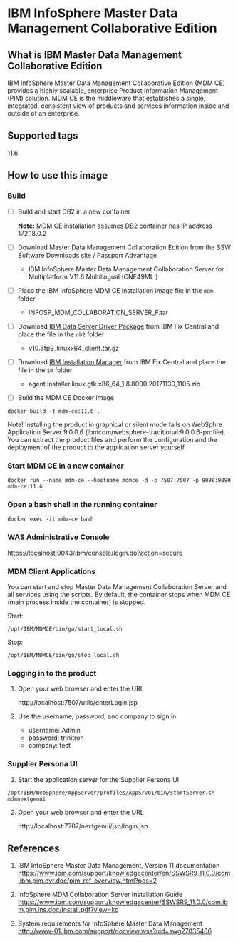 # IBM InfoSphere Master Data Management Collaborative Edition

## What is IBM Master Data Management Collaborative Edition

IBM InfoSphere Master Data Management Collaborative Edition (MDM CE) provides a highly scalable, enterprise Product Information Management (PIM) solution. MDM CE is the middleware that establishes a single, integrated, consistent view of products and services information inside and outside of an enterprise.

## Supported tags

11.6

## How to use this image

### Build

- [ ] Build and start DB2 in a new container

	**Note:** MDM CE installation assumes DB2 container has IP address 172.18.0.2

- [ ] Download Master Data Management Collaboration Edition from the SSW Software Downloads site / Passport Advantage

	* IBM InfoSphere Master Data Management Collaboration Server for Multiplatform V11.6 Multilingual (CNF49ML )
	<!--
	* IBM InfoSphere Master Data Management Collaborative Edition V11.0 Multiplatform Multilingual eAssembly (CRMY3ML)
	-->
	
- [ ] Place the IBM InfoSphere MDM CE installation image file in the ```mdm``` folder

	* INFOSP_MDM_COLLABORATION_SERVER_F.tar
	<!--
	* MDM_COLLAB_ED_V11.0.tar.gz
	-->

- [ ] Download [IBM Data Server Driver Package](http://www-01.ibm.com/support/docview.wss?uid=swg27016878) from IBM Fix Central and place the file in the ```db2``` folder

	* v10.5fp9_linuxx64_client.tar.gz

- [ ] Download [IBM Installation Manager](https://www-945.ibm.com/support/fixcentral/swg/selectFixes?parent=ibm%2FRational&product=ibm/Rational/IBM+Installation+Manager&release=1.8.7.1&platform=Linux&function=all) from IBM Fix Central and place the file in the ```im``` folder

	* agent.installer.linux.gtk.x86_64_1.8.8000.20171130_1105.zip

- [ ] Build the MDM CE Docker image

```
docker build -t mdm-ce:11.6 .
```
<!--
docker build -t mdm-ce:11.0 .
-->

Note! Installing the product in graphical or silent mode fails on WebSphre Application Server 9.0.0.6 (ibmcom/websphere-traditional:9.0.0.6-profile). You can extract the product files and perform the configuration and the deployment of the product to the application server yourself.


### Start MDM CE in a new container

```
docker run --name mdm-ce --hostname mdmce -d -p 7507:7507 -p 9090:9090 mdm-ce:11.6
```

<!--
docker run --name mdm-ce --hostname mdmce -d -p 7507:7507 -p 9090:9090 -p 9043:9043 -p 9443:9443 mdm-ce:11.6
xhost + 192.168.8.118
docker run --name mdm-ce --hostname mdmce -e DISPLAY=192.168.8.118:0 -it -p 7507:7507 -p 7707:7707 -p 9090:9090 -p 9043:9043 -p 9443:9443 -v $(pwd):/share mdm-ce:11.6 bash

docker run --name mdm-ce --hostname mdmce -e DISPLAY=9.183.71.231:0 -it -p 7507:7507 -p 7707:7707 -p 9090:9090 -p 9043:9043 -p 9443:9443 -v $(pwd):/share mdm-ce:11.6 bash

https://localhost:9043/ibm/console/login.do

Installation of InfoSphere MDM v11.3 with WebSphere Application Server v8.5.5.12 fails when using IBM Installation Manager GUI mode
http://www-01.ibm.com/support/docview.wss?uid=swg22009546

ERROR: Error during "install" phase:
  ERROR: com.ibm.websphere.management.configservice.ConfigService

  java.lang.NoClassDefFoundError: com.ibm.websphere.management.configservice.ConfigService
  
-->

### Open a bash shell in the running container

```
docker exec -it mdm-ce bash
```

### WAS Administrative Console

https://localhost:9043/ibm/console/login.do?action=secure

### MDM Client Applications

You can start and stop Master Data Management Collaboration Server and all services using the scripts. By default, the container stops when MDM CE (main process inside the container) is stopped.

Start:
```
/opt/IBM/MDMCE/bin/go/start_local.sh
```
Stop:
```
/opt/IBM/MDMCE/bin/go/stop_local.sh
```

### Logging in to the product

1. Open your web browser and enter the URL
	
	http://localhost:7507/utils/enterLogin.jsp

2. Use the username, password, and company to sign in

	* username: Admin
	* password: trinitron
	* company: test

### Supplier Persona UI

1. Start the application server for the Supplier Persona UI

```
/opt/IBM/WebSphere/AppServer/profiles/AppSrv01/bin/startServer.sh mdmnextgenui
```

2. Open your web browser and enter the URL
	
	http://localhost:7707/nextgenui/jsp/login.jsp
	
## References

1. IBM InfoSphere Master Data Management, Version 11 documentation
   https://www.ibm.com/support/knowledgecenter/en/SSWSR9_11.0.0/com.ibm.pim.ovr.doc/pim_ref_overview.html?pos=2

2. InfoSphere MDM Collaboration Server Installation Guide
   https://www.ibm.com/support/knowledgecenter/SSWSR9_11.0.0/com.ibm.pim.ins.doc/Install.pdf?view=kc

3. System requirements for InfoSphere Master Data Management
   http://www-01.ibm.com/support/docview.wss?uid=swg27035486
